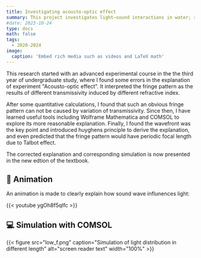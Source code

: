 ```yaml
---
title: Investigating acousto-optic effect
summary: This project investigates light–sound interactions in water; results have been incorporated into the course’s laboratory manual to improve its explanations. 
#date: 2023-10-24
type: docs
math: false
tags:
  - 2020-2024
image:
  caption: 'Embed rich media such as videos and LaTeX math'
---
```


This research started with an advanced experimental course in the the third year of undergraduate study, where I found some errors in the explanation of experiment "Acousto-optic effect". It interpreted the fringe pattern as the results of different transmissivity induced by different refractive index.

After some quantitative calculations, I found that such an obvious fringe pattern can not be caused by variation of transmissivity. Since then, I have learned useful tools including Wolframe Mathematica and COMSOL to explore its more reasonable explanation. Finally, I found the wavefront was the key point and introduced huyghens principle to derive the explanation, and even predicted that the fringe pattern would have periodic focal length due to Talbot effect.

The corrected explanation and corresponding simulation is now presented in the new edtion of the textbook.

## 🎥 Animation

An animation is made to clearly explain how sound wave influnences light:

{{< youtube ygOh8f5qlfc >}}


## 💻 Simulation with COMSOL
{{< figure src="low_f.png" caption="Simulation of light distribution in different length" alt="screen reader text" width="100%" >}}


